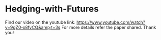 # Hedging-with-Futures
Find our video on the youtube link: https://www.youtube.com/watch?v=9gZ0-x8fvCQ&amp;t=3s
For more details refer the paper shared.
Thank you!
